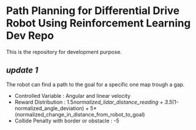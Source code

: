 # Path Planning for Differential Drive Robot Using Reinforcement Learning Dev Repo
This is the repository for development purpose.

## *update 1*
The robot can find a path to the goal for a specific one map trough a gap.
- Controlled Variable                     : Angular and linear velocity
- Reward Distribution                      : 1.5*normalized_lidar_distance_reading + 3.5*(1-normalized_angle_deviation) + 5*(normalized_change_in_distance_from_robot_to_goal)
- Collide Penalty with border or obstacle : -5 
